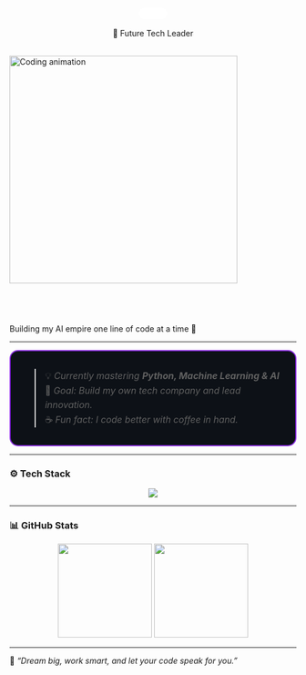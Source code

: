 
<div align="center">

### <div style="background-color:#ffffff; color:#000; display:inline-block; padding:10px 25px; border-radius:15px; font-size:28px; font-weight:bold; box-shadow:0px 0px 20px rgba(255,255,255,0.3);">
🚀 Future Tech Leader
</div>

<br>

<img src="https://media.tenor.com/NOYF3f82b_gAAAAC/programmer.gif" width="400" alt="Coding animation"/>

<br><br>

### <div style="color:#8A2BE2; font-size:22px; font-weight:bold; font-family:'Fira Code', monospace;">
Building my AI empire one line of code at a time 🤖
</div>

---

<div style="border: 2px solid #8A2BE2; border-radius: 15px; padding: 15px; background-color: #0d1117; color: #e6e6fa; max-width: 600px; margin: auto; font-size:16px; line-height:1.6;">
  
> 💡 *Currently mastering **Python, Machine Learning & AI***  
> 🎯 *Goal: Build my own tech company and lead innovation.*  
> ☕ *Fun fact: I code better with coffee in hand.*

</div>

---

### ⚙️ **Tech Stack**
<p align="center">
  <img src="https://skillicons.dev/icons?i=python,tensorflow,pytorch,html,css,js,github,vscode,linux&theme=dark" />
</p>

---

### 📊 **GitHub Stats**
<p align="center">
  <img src="https://github-readme-stats.vercel.app/api?username=salully22&show_icons=true&theme=tokyonight" height="165"/>
  <img src="https://github-readme-streak-stats.herokuapp.com/?user=salully22&theme=tokyonight" height="165"/>
</p>

---

🌙 *“Dream big, work smart, and let your code speak for you.”*

</div>
